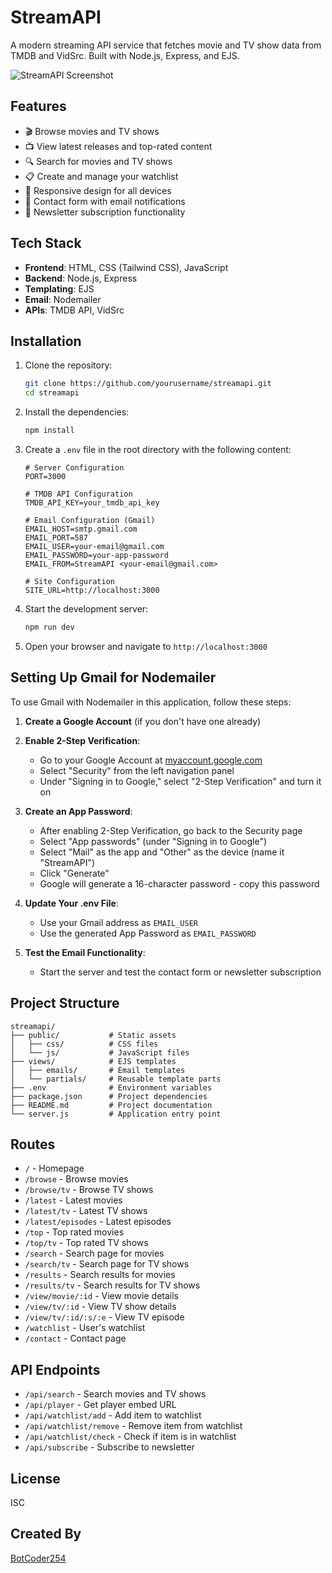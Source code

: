 # StreamAPI

A modern streaming API service that fetches movie and TV show data from TMDB and VidSrc. Built with Node.js, Express, and EJS.

![StreamAPI Screenshot](https://via.placeholder.com/800x400/1a202c/10b981?text=StreamAPI)

## Features

- 🎬 Browse movies and TV shows
- 📺 View latest releases and top-rated content
- 🔍 Search for movies and TV shows
- 📋 Create and manage your watchlist
- 📱 Responsive design for all devices
- 📧 Contact form with email notifications
- 📰 Newsletter subscription functionality

## Tech Stack

- **Frontend**: HTML, CSS (Tailwind CSS), JavaScript
- **Backend**: Node.js, Express
- **Templating**: EJS
- **Email**: Nodemailer
- **APIs**: TMDB API, VidSrc

## Installation

1. Clone the repository:
   ```bash
   git clone https://github.com/yourusername/streamapi.git
   cd streamapi
   ```

2. Install the dependencies:
   ```bash
   npm install
   ```

3. Create a `.env` file in the root directory with the following content:
   ```
   # Server Configuration
   PORT=3000

   # TMDB API Configuration
   TMDB_API_KEY=your_tmdb_api_key

   # Email Configuration (Gmail)
   EMAIL_HOST=smtp.gmail.com
   EMAIL_PORT=587
   EMAIL_USER=your-email@gmail.com
   EMAIL_PASSWORD=your-app-password
   EMAIL_FROM=StreamAPI <your-email@gmail.com>

   # Site Configuration
   SITE_URL=http://localhost:3000
   ```

4. Start the development server:
   ```bash
   npm run dev
   ```

5. Open your browser and navigate to `http://localhost:3000`

## Setting Up Gmail for Nodemailer

To use Gmail with Nodemailer in this application, follow these steps:

1. **Create a Google Account** (if you don't have one already)

2. **Enable 2-Step Verification**:
   - Go to your Google Account at [myaccount.google.com](https://myaccount.google.com)
   - Select "Security" from the left navigation panel
   - Under "Signing in to Google," select "2-Step Verification" and turn it on

3. **Create an App Password**:
   - After enabling 2-Step Verification, go back to the Security page
   - Select "App passwords" (under "Signing in to Google")
   - Select "Mail" as the app and "Other" as the device (name it "StreamAPI")
   - Click "Generate"
   - Google will generate a 16-character password - copy this password

4. **Update Your .env File**:
   - Use your Gmail address as `EMAIL_USER`
   - Use the generated App Password as `EMAIL_PASSWORD`

5. **Test the Email Functionality**:
   - Start the server and test the contact form or newsletter subscription

## Project Structure

```
streamapi/
├── public/           # Static assets
│   ├── css/          # CSS files
│   └── js/           # JavaScript files
├── views/            # EJS templates
│   ├── emails/       # Email templates
│   └── partials/     # Reusable template parts
├── .env              # Environment variables
├── package.json      # Project dependencies
├── README.md         # Project documentation
└── server.js         # Application entry point
```

## Routes

- `/` - Homepage
- `/browse` - Browse movies
- `/browse/tv` - Browse TV shows
- `/latest` - Latest movies
- `/latest/tv` - Latest TV shows
- `/latest/episodes` - Latest episodes
- `/top` - Top rated movies
- `/top/tv` - Top rated TV shows
- `/search` - Search page for movies
- `/search/tv` - Search page for TV shows
- `/results` - Search results for movies
- `/results/tv` - Search results for TV shows
- `/view/movie/:id` - View movie details
- `/view/tv/:id` - View TV show details
- `/view/tv/:id/:s/:e` - View TV episode
- `/watchlist` - User's watchlist
- `/contact` - Contact page

## API Endpoints

- `/api/search` - Search movies and TV shows
- `/api/player` - Get player embed URL
- `/api/watchlist/add` - Add item to watchlist
- `/api/watchlist/remove` - Remove item from watchlist
- `/api/watchlist/check` - Check if item is in watchlist
- `/api/subscribe` - Subscribe to newsletter

## License

ISC

## Created By

[BotCoder254](https://github.com/BotCoder254) 